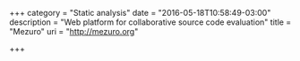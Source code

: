+++
category = "Static analysis"
date = "2016-05-18T10:58:49-03:00"
description = "Web platform for collaborative source code evaluation"
title = "Mezuro"
uri = "http://mezuro.org"

+++

